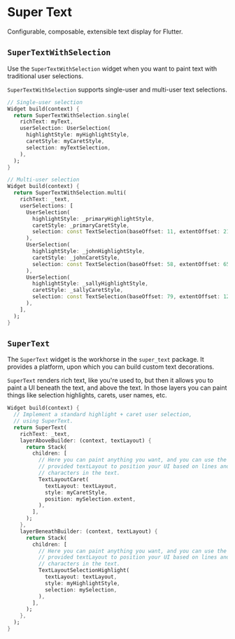 # Super Text
Configurable, composable, extensible text display for Flutter.

## `SuperTextWithSelection`
Use the `SuperTextWithSelection` widget when you want to paint text with traditional user selections.

`SuperTextWithSelection` supports single-user and multi-user text selections.

```dart
// Single-user selection
Widget build(context) {
  return SuperTextWithSelection.single(
    richText: myText,
    userSelection: UserSelection(
      highlightStyle: myHighlightStyle,
      caretStyle: myCaretStyle,
      selection: myTextSelection,
    ),
  );
}

// Multi-user selection
Widget build(context) {
  return SuperTextWithSelection.multi(
    richText: _text,
    userSelections: [
      UserSelection(
        highlightStyle: _primaryHighlightStyle,
        caretStyle: _primaryCaretStyle,
        selection: const TextSelection(baseOffset: 11, extentOffset: 21),
      ),
      UserSelection(
        highlightStyle: _johnHighlightStyle,
        caretStyle: _johnCaretStyle,
        selection: const TextSelection(baseOffset: 58, extentOffset: 65),
      ),
      UserSelection(
        highlightStyle: _sallyHighlightStyle,
        caretStyle: _sallyCaretStyle,
        selection: const TextSelection(baseOffset: 79, extentOffset: 120),
      ),
    ],
  );
}
``` 

## `SuperText`
The `SuperText` widget is the workhorse in the `super_text` package. It provides a platform, upon which you can build custom text decorations.

`SuperText` renders rich text, like you're used to, but then it allows you to paint a UI beneath the text, and above the text. In those layers you can paint things like selection highlights, carets, user names, etc.

```dart
Widget build(context) {
  // Implement a standard highlight + caret user selection,
  // using SuperText.
  return SuperText(
    richText: _text,
    layerAboveBuilder: (context, textLayout) {
      return Stack(
        children: [
          // Here you can paint anything you want, and you can use the
          // provided textLayout to position your UI based on lines and
          // characters in the text.
          TextLayoutCaret(
            textLayout: textLayout,
            style: myCaretStyle,
            position: mySelection.extent,
          ),
        ],
      );
    },
    layerBeneathBuilder: (context, textLayout) {
      return Stack(
        children: [
          // Here you can paint anything you want, and you can use the
          // provided textLayout to position your UI based on lines and
          // characters in the text.
          TextLayoutSelectionHighlight(
            textLayout: textLayout,
            style: myHighlightStyle,
            selection: mySelection,
          ),
        ],
      );
    },
  );
}
```